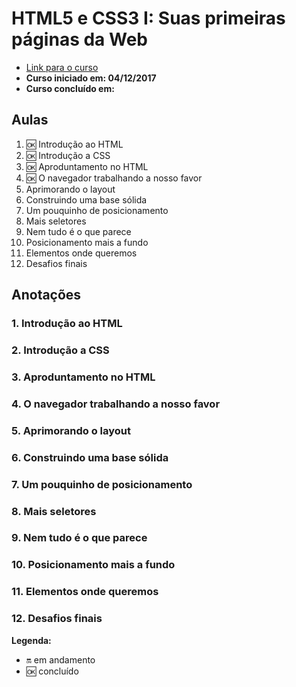 # HTML5 e CSS3 I: Suas primeiras páginas da Web

- [Link para o curso](https://cursos.alura.com.br/course/introducao-html-css)
- **Curso iniciado em: 04/12/2017**
- **Curso concluído em:**

## Aulas

1. :ok: Introdução ao HTML
2. :ok: Introdução a CSS
3. :ok: Aproduntamento no HTML
4. :ok: O navegador trabalhando a nosso favor
5. Aprimorando o layout
6. Construindo uma base sólida
7. Um pouquinho de posicionamento
8. Mais seletores
9. Nem tudo é o que parece
10. Posicionamento mais a fundo
11. Elementos onde queremos
12. Desafios finais

## Anotações

### 1. Introdução ao HTML

### 2. Introdução a CSS

### 3. Aproduntamento no HTML

### 4. O navegador trabalhando a nosso favor

### 5. Aprimorando o layout

### 6. Construindo uma base sólida

### 7. Um pouquinho de posicionamento

### 8. Mais seletores

### 9. Nem tudo é o que parece

### 10. Posicionamento mais a fundo

### 11. Elementos onde queremos

### 12. Desafios finais

**Legenda:**

- :on: em andamento
- :ok: concluído
